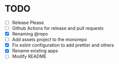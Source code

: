 # TODO
- [ ] Release Please
- [ ] Github Actions for release and pull requests
- [X] Renaming @repo
- [ ] Add assets project to the monorepo
- [X] Fix eslint configuration to add prettier and others
- [X] Rename existing apps
- [ ] Modify README